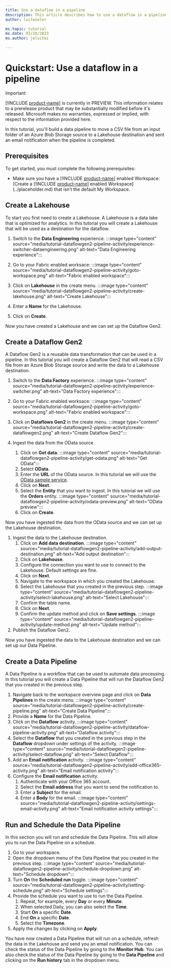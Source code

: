 ```yaml
---
title: Use a dataflow in a pipeline
description: This article describes how to use a dataflow in a pipeline.
author: luitwieler

ms.topic: tutorial
ms.date: 03/28/2023
ms.author: jeluitwi

---
```


# Quickstart: Use a dataflow in a pipeline

> [!IMPORTANT]
> [!INCLUDE [product-name](../includes/product-name.md)] is currently in PREVIEW.
> This information relates to a prerelease product that may be substantially modified before it's released. Microsoft makes no warranties, expressed or implied, with respect to the information provided here.

In this tutorial, you'll build a data pipeline to move a CSV file from an input folder of an Azure Blob Storage source to a Lakehouse destination and sent an email notification when the pipeline is completed.

## Prerequisites

To get started, you must complete the following prerequisites:

- Make sure you have a [!INCLUDE [product-name](../includes/product-name.md)] enabled Workspace: [Create a [!INCLUDE [product-name](../includes/product-name.md)] enabled Workspace](../placeholder.md) that isn’t the default My Workspace.

## Create a Lakehouse

To start you first need to create a Lakehouse. A Lakehouse is a data lake that is optimized for analytics. In this tutorial you will create a Lakehouse that will be used as a destination for the dataflow.

1. Switch to the **Data Engineering** experience.
    :::image type="content" source="media/tutorial-dataflowgen2-pipeline-activity/experience-switcher-dataengineering.png" alt-text="Data Engineering experience":::

1. Go to your Fabric enabled worksace:
    :::image type="content" source="media/tutorial-dataflowgen2-pipeline-activity/goto-workspace.png" alt-text="Fabric enabled workspace":::

1. Click on **Lakehouse** in the create menu.
    :::image type="content" source="media/tutorial-dataflowgen2-pipeline-activity/create-lakehouse.png" alt-text="Create Lakehouse":::

1. Enter a **Name** for the Lakehouse.
1. Click on **Create**.

Now you have created a Lakehouse and we can set up the Dataflow Gen2.

## Create a Dataflow Gen2

A Dataflow Gen2 is a reusable data transformation that can be used in a pipeline. In this tutorial you will create a Dataflow Gen2 that will read a CSV file from an Azure Blob Storage source and write the data to a Lakehouse destination.  

1. Switch to the **Data Factory** experience.
    :::image type="content" source="media/tutorial-dataflowgen2-pipeline-activity/experience-switcher.png" alt-text="Data Factory experience":::

1. Go to your Fabric enabled worksace:
    :::image type="content" source="media/tutorial-dataflowgen2-pipeline-activity/goto-workspace.png" alt-text="Fabric enabled workspace":::

1. Click on **Dataflows Gen2** in the create menu.
    :::image type="content" source="media/tutorial-dataflowgen2-pipeline-activity/create-dataflowgen2.png" alt-text="Create Dataflow Gen2":::

1. Ingest the data from the OData source.
    1. Click on **Get data**.
        :::image type="content" source="media/tutorial-dataflowgen2-pipeline-activity/get-odata.png" alt-text="Get OData":::
    1. Select **OData**.
    1. Enter the **URL** of the OData source. In this tutorial we will use the [OData sample service](https://services.odata.org/V4/Northwind/Northwind.svc/).
    1. Click on **Next**.
    1. Select the **Entity** that you want to ingest. In this tutorial we will use the **Orders** entity.
        :::image type="content" source="media/tutorial-dataflowgen2-pipeline-activity/odata-preview.png" alt-text="OData preview":::
    1. Click on **Create**.

Now you have ingested the data from the OData source and we can set up the Lakehouse destination.

1. Ingest the data to the Lakehouse destination.
    1. Click on **Add data destination**.
        :::image type="content" source="media/tutorial-dataflowgen2-pipeline-activity/add-output-destination.png" alt-text="Add output destination":::
    1. Click on **Lakehouse**.
    1. Configure the connection you want to use to connect to the Lakehouse. Default settings are fine.
    1. Click on **Next**.
    1. Navigate to the workspace in which you created the Lakehouse.
    1. Select the Lakehouse that you created in the previous step.
        :::image type="content" source="media/tutorial-dataflowgen2-pipeline-activity/select-lakehouse.png" alt-text="Select Lakehouse":::
    1. Confirm the table name.
    1. Click on **Next**.
    1. Confirm the update method and click on **Save settings**.
        :::image type="content" source="media/tutorial-dataflowgen2-pipeline-activity/update-method.png" alt-text="Update method":::
1. Publish the Dataflow Gen2.

Now you have ingested the data to the Lakehouse destination and we can set up our Data Pipeline.

## Create a Data Pipeline

A Data Pipeline is a workflow that can be used to automate data processing. In this tutorial you will create a Data Pipeline that will run the Dataflow Gen2 that you created in the previous step.

1. Navigate back to the workspace overview page and click on **Data Pipelines** in the create menu.
    :::image type="content" source="media/tutorial-dataflowgen2-pipeline-activity/create-pipeline.png" alt-text="Create Data Pipeline":::
1. Provide a **Name** for the Data Pipeline.
1. Click on the **Dataflow** activity.
    :::image type="content" source="media/tutorial-dataflowgen2-pipeline-activity/dataflow-pipeline-activity.png" alt-text="Dataflow activity":::
1. Select the **Dataflow** that you created in the previous step in the **Dataflow** dropdown under settings of the activity.
    :::image type="content" source="media/tutorial-dataflowgen2-pipeline-activity/select-dataflow.png" alt-text="Select Dataflow":::
1. Add an **Email notification** activity.
    :::image type="content" source="media/tutorial-dataflowgen2-pipeline-activity/add-office365-activity.png" alt-text="Email notification activity":::
1. Configure the **Email notification** activity.
    1. Authenticate with your Office 365 account.
    1. Select the **Email address** that you want to send the notification to.
    1. Enter a **Subject** for the email.
    1. Enter a **Body** for the email.
        :::image type="content" source="media/tutorial-dataflowgen2-pipeline-activity/settings-email-activity.png" alt-text="Email notification activity settings":::

## Run and Schedule the Data Pipeline

In this section you will run and schedule the Data Pipeline. This will allow you to run the Data Pipeline on a schedule.

1. Go to your workspace.
1. Open the dropdown menu of the Data Pipeline that you created in the previous step.
    :::image type="content" source="media/tutorial-dataflowgen2-pipeline-activity/schedule-dropdown.png" alt-text="Schedule dropdown":::
1. Turn **On** the **Scheduled run** toggle.
    :::image type="content" source="media/tutorial-dataflowgen2-pipeline-activity/setting-schedule.png" alt-text="Schedule settings":::
1. Provide the schedule you want to use to run the Data Pipeline.
    1. Repeat, for example, every **Day** or every **Minute**.
    1. When selected Daily, you can also select the **Time**.
    1. Start **On** a specific **Date**.
    1. End **On** a specific **Date**.
    1. Select the **Timezone**.
1. Apply the changes by clicking on **Apply**.

You have now created a Data Pipeline that will run on a schedule, refresh the data in the Lakehouse and send you an email notification. You can check the status of the Data Pipeline by going to the **Monitor Hub**. You can also check the status of the Data Pipeline by going to the **Data Pipeline** and clicking on the **Run history** tab in the dropdown menu.
